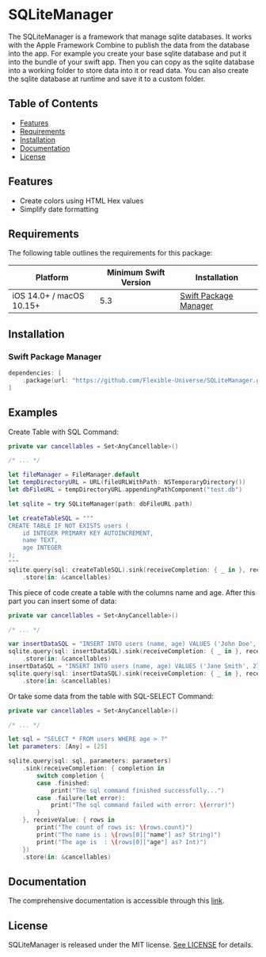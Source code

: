 # SQLiteManager

The SQLiteManager is a framework that manage sqlite databases. It works with the Apple Framework Combine to publish the data from the database into the app. For example you create your base sqlite database and put it into the bundle of your swift app. Then you can copy as the sqlite database into a working folder to store data into it or read data. You can also create the sqlite database at runtime and save it to a custom folder.

## Table of Contents
- [Features](#features)
- [Requirements](#requirements)
- [Installation](#installation)
- [Documentation](#documentation)
- [License](#license)

## Features
- Create colors using HTML Hex values
- Simplify date formatting

## Requirements
The following table outlines the requirements for this package:

| Platform | Minimum Swift Version | Installation |
| -------- | --------------------- | ------------ |
| iOS 14.0+ / macOS 10.15+ | 5.3 | [Swift Package Manager](#swift-package-manager)|

## Installation
### Swift Package Manager

```swift
dependencies: [
    .package(url: "https://github.com/Flexible-Universe/SQLiteManager.git", .upToNextMajor(from: "1.0.0"))
]
```

## Examples
Create Table with SQL Command:
```swift
private var cancellables = Set<AnyCancellable>()

/* ... */

let fileManager = FileManager.default
let tempDirectoryURL = URL(fileURLWithPath: NSTemporaryDirectory())
let dbFileURL = tempDirectoryURL.appendingPathComponent("test.db")

let sqlite = try SQLiteManager(path: dbFileURL.path)

let createTableSQL = """
CREATE TABLE IF NOT EXISTS users (
    id INTEGER PRIMARY KEY AUTOINCREMENT,
    name TEXT,
    age INTEGER
);
"""
sqlite.query(sql: createTableSQL).sink(receiveCompletion: { _ in }, receiveValue: { _ in })
    .store(in: &cancellables)
```
This piece of code create a table with the columns name and age. After this part you can insert some of data:
```swift
private var cancellables = Set<AnyCancellable>()

/* ... */

var insertDataSQL = "INSERT INTO users (name, age) VALUES ('John Doe', 30);"
sqlite.query(sql: insertDataSQL).sink(receiveCompletion: { _ in }, receiveValue: { _ in })
    .store(in: &cancellables)
insertDataSQL = "INSERT INTO users (name, age) VALUES ('Jane Smith', 27);"
sqlite.query(sql: insertDataSQL).sink(receiveCompletion: { _ in }, receiveValue: { _ in })
    .store(in: &cancellables)
```
Or take some data from the table with SQL-SELECT Command:
```swift
private var cancellables = Set<AnyCancellable>()

/* ... */

let sql = "SELECT * FROM users WHERE age > ?"
let parameters: [Any] = [25]

sqlite.query(sql: sql, parameters: parameters)
    .sink(receiveCompletion: { completion in
        switch completion {
        case .finished:
            print("The sql command finished successfully...")
        case .failure(let error):
            print("The sql command failed with error: \(error)")
        }
    }, receiveValue: { rows in
        print("The count of rows is: \(rows.count)")
        print("The name is : \(rows[0]["name"] as? String)")
        print("The age is  : \(rows[0]["age"] as? Int)")
    })
    .store(in: &cancellables)
```

## Documentation
The comprehensive documentation is accessible through this [link](https://docs.flexible-universe.com/SQLiteManager/).

## License
SQLiteManager is released under the MIT license. [See LICENSE](https://github.com/Flexible-Universe/SQLiteManager/blob/main/LICENSE) for details.
